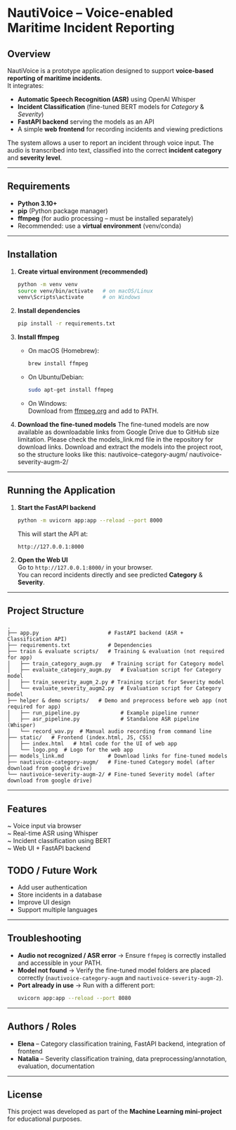 # NautiVoice – Voice-enabled Maritime Incident Reporting

## Overview
NautiVoice is a prototype application designed to support **voice-based reporting of maritime incidents**.  
It integrates:
- **Automatic Speech Recognition (ASR)** using OpenAI Whisper  
- **Incident Classification** (fine-tuned BERT models for *Category* & *Severity*)  
- **FastAPI backend** serving the models as an API  
- A simple **web frontend** for recording incidents and viewing predictions  

The system allows a user to report an incident through voice input. The audio is transcribed into text, classified into the correct **incident category** and **severity level**.

---

## Requirements
- **Python 3.10+**
- **pip** (Python package manager)
- **ffmpeg** (for audio processing – must be installed separately)
- Recommended: use a **virtual environment** (venv/conda)

---

## Installation

1. **Create virtual environment (recommended)**
   ```bash
   python -m venv venv
   source venv/bin/activate   # on macOS/Linux
   venv\Scripts\activate      # on Windows
   ```

2. **Install dependencies**
   ```bash
   pip install -r requirements.txt
   ```

3. **Install ffmpeg**
   - On macOS (Homebrew):
     ```bash
     brew install ffmpeg
     ```
   - On Ubuntu/Debian:
     ```bash
     sudo apt-get install ffmpeg
     ```
   - On Windows:  
     Download from [ffmpeg.org](https://ffmpeg.org/download.html) and add to PATH.

4. **Download the fine-tuned models**
   The fine-tuned models are now available as downloadable links from Google Drive due to GitHub size limitation.
   Please check the models_link.md file in the repository for download links.
   Download and extract the models into the project root, so the structure looks like this:
   nautivoice-category-augm/
   nautivoice-severity-augm-2/

---

## Running the Application

1. **Start the FastAPI backend**
   ```bash
   python -m uvicorn app:app --reload --port 8000
   ```
   This will start the API at:
   ```
   http://127.0.0.1:8000
   ```

2. **Open the Web UI**  
   Go to `http://127.0.0.1:8000/` in your browser.  
   You can record incidents directly and see predicted **Category** & **Severity**.

---

## Project Structure
```
.
├── app.py                      # FastAPI backend (ASR + Classification API)
├── requirements.txt            # Dependencies
├── train & evaluate scripts/   # Training & evaluation (not required for app)
│   ├── train_category_augm.py   # Training script for Category model
│   ├── evaluate_category_augm.py   # Evaluation script for Category model
│   ├── train_severity_augm_2.py # Training script for Severity model
│   └── evaluate_severity_augm2.py  # Evaluation script for Category model
├── helper & demo scripts/   # Demo and preprocess before web app (not required for app)
│   ├── run_pipeline.py             # Example pipeline runner
│   ├── asr_pipeline.py             # Standalone ASR pipeline (Whisper)
│   └── record_wav.py  # Manual audio recording from command line
├── static/   # Frontend (index.html, JS, CSS)
│   ├── index.html   # html code for the UI of web app
│   └── logo.png  # Logo for the web app
├── models_link.md              # Download links for fine-tuned models
├── nautivoice-category-augm/   # Fine-tuned Category model (after download from google drive)
└── nautivoice-severity-augm-2/ # Fine-tuned Severity model (after download from google drive)
```

---

## Features

~ Voice input via browser  
~ Real-time ASR using Whisper  
~ Incident classification using BERT  
~ Web UI + FastAPI backend

## TODO / Future Work

- Add user authentication  
- Store incidents in a database  
- Improve UI design  
- Support multiple languages

---


## Troubleshooting
- **Audio not recognized / ASR error** → Ensure `ffmpeg` is correctly installed and accessible in your PATH.  
- **Model not found** → Verify the fine-tuned model folders are placed correctly (`nautivoice-category-augm` and `nautivoice-severity-augm-2`).  
- **Port already in use** → Run with a different port:
  ```bash
  uvicorn app:app --reload --port 8080
  ```

---

## Authors / Roles
- **Elena** – Category classification training, FastAPI backend, integration of frontend  
- **Natalia** – Severity classification training, data preprocessing/annotation, evaluation, documentation  

---

## License
This project was developed as part of the **Machine Learning mini-project** for educational purposes.
